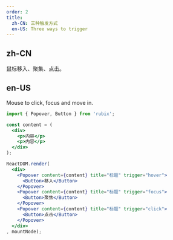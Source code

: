 ```yaml
---
order: 2
title:
  zh-CN: 三种触发方式
  en-US: Three ways to trigger
---
```


## zh-CN

鼠标移入、聚集、点击。

## en-US

Mouse to click, focus and move in.

````jsx
import { Popover, Button } from 'rubix';

const content = (
  <div>
    <p>内容</p>
    <p>内容</p>
  </div>
);

ReactDOM.render(
  <div>
    <Popover content={content} title="标题" trigger="hover">
      <Button>移入</Button>
    </Popover>
    <Popover content={content} title="标题" trigger="focus">
      <Button>聚焦</Button>
    </Popover>
    <Popover content={content} title="标题" trigger="click">
      <Button>点击</Button>
    </Popover>
  </div>
, mountNode);
````
